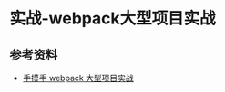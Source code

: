 # 实战-webpack大型项目实战









## 参考资料

- [手摸手 webpack 大型项目实战](https://mp.weixin.qq.com/s?__biz=MzIxNjgwMDIzMA==&mid=2247484575&idx=1&sn=32124917711e780c18d57b0eb2816daf&chksm=9782ca16a0f54300ecbd61fa08dd11b8f248dbfcbe573e7ab36ce8bf22000f126dff28bfe443&mpshare=1&scene=1&srcid=&sharer_sharetime=1576542483555&sharer_shareid=778ad5bf3b27e0078eb105d7277263f6#rd)